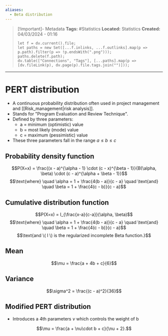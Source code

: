 ```yaml
---
aliases:
  - Beta distribution
---
```


> [!important]- Metadata
> **Tags:** #Statistics 
> **Located:** Statistics
> **Created:** 04/03/2024 - 01:16
> ```dataviewjs
> let f = dv.current().file;
> let paths = new Set([...f.inlinks, ...f.outlinks].map(p => p.path).filter(p => !p.endsWith(".png")));
> paths.delete(f.path);
> dv.table(["Connections", "Tags"], [...paths].map(p => [dv.fileLink(p), dv.page(p).file.tags.join("")]));
> ```

___
# PERT distribution
- A continuous probability distribution often used in project management and [[Risk_management|risk analysis]].
- Stands for "Program Evaluation and Review Technique".
- Defined by three parameters:
    - a = minimum (optimistic) value 
    - b = most likely (mode) value
    - c = maximum (pessimistic) value 
- These three parameters fall in the range $a\leq{b}\leq{c}$


## Probability density function
$$P(X=x) = \frac{(x - a)^{\alpha - 1} \cdot (c - x)^{\beta - 1}}{B(\alpha, \beta) \cdot (c - a)^{\alpha + \beta - 1}}$$
$$\text{where} \quad \alpha = 1 + \frac{4(b - a)}{c - a} \quad \text{and} \quad \beta = 1 + \frac{4(c - b)}{c - a}$$

## Cumulative distribution function 

$$P(X=x) = I_{\frac{x-a}{c-a}}(\alpha, \beta)$$
$$\text{where} \quad \alpha = 1 + \frac{4(b - a)}{c - a} \quad \text{and} \quad \beta = 1 + \frac{4(c - b)}{c - a}$$
$$\text{and \( I \) is the regularized incomplete Beta function.}$$

## Mean
$$\mu = \frac{a + 4b + c}{6}$$
## Variance
$$\sigma^2 = \frac{(c - a)^2}{36}$$
## Modified PERT distribution 
- Introduces a 4th parameters $\nu$ which controls the weight of b

$$\mu = \frac{a + \nu\cdot b + c}{\nu + 2}.$$